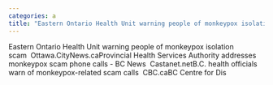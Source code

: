 ```yaml
---
categories: a
title: "Eastern Ontario Health Unit warning people of monkeypox isolation scam  OttawaCityNewsca"
---
```

Eastern Ontario Health Unit warning people of monkeypox isolation scam&nbsp;&nbsp;Ottawa.CityNews.caProvincial Health Services Authority addresses monkeypox scam phone calls - BC News&nbsp;&nbsp;Castanet.netB.C. health officials warn of monkeypox-related scam calls&nbsp;&nbsp;CBC.caBC Centre for Dis